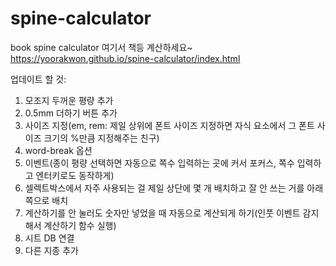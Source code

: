 # spine-calculator
book spine calculator
여기서 책등 계산하세요~
https://yoorakwon.github.io/spine-calculator/index.html

업데이트 할 것:
1. 모조지 두꺼운 평량 추가
2. 0.5mm 더하기 버튼 추가
3. 사이즈 지정(em, rem: 제일 상위에 폰트 사이즈 지정하면 자식 요소에서 그 폰트 사이즈 크기의 %만큼 지정해주는 친구)
4. word-break 옵션
5. 이벤트(종이 평량 선택하면 자동으로 쪽수 입력하는 곳에 커서 포커스, 쪽수 입력하고 엔터키로도 동작하게)
6. 셀렉트박스에서 자주 사용되는 걸 제일 상단에 몇 개 배치하고 잘 안 쓰는 거를 아래쪽으로 배치
7. 계산하기를 안 눌러도 숫자만 넣었을 때 자동으로 계산되게 하기(인풋 이벤트 감지해서 계산하기 함수 실행)
8. 시트 DB 연결
9. 다른 지종 추가
